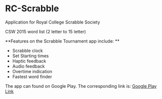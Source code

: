 # RC-Scrabble
Application for Royal College Scrabble Society 

CSW 2015 word list (2 letter to 15 letter)

**Features on the Scrabble Tournament app include:
**
- Scrabble clock
- Set Starting times
- Haptic feedback
- Audio feedback
- Overtime indication
- Fastest word finder


 The app can found on Google Play. The corresponding link is:
 [Google Play Link](https://play.google.com/store/apps/details?id=rapticon.tk.scrabble "Google Play Link")
